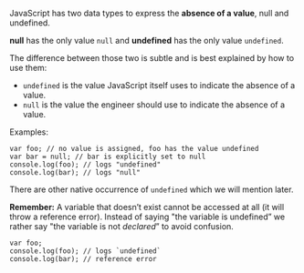 JavaScript has two data types to express the **absence of a value**, null and undefined.

**null** has the only value `null` and **undefined** has the only value `undefined`.

The difference between those two is subtle and is best explained by how to use them:

-   `undefined` is the value JavaScript itself uses to indicate the absence of a value.
-   `null` is the value the engineer should use to indicate the absence of a value.

Examples:

    var foo; // no value is assigned, foo has the value undefined
    var bar = null; // bar is explicitly set to null
    console.log(foo); // logs "undefined"
    console.log(bar); // logs "null"

There are other native occurrence of `undefined` which we will mention later.

**Remember:** A variable that doesn’t exist cannot be accessed at all (it will throw a reference error). Instead of saying "the variable is undefined” we rather say "the variable is not *declared*” to avoid confusion.

    var foo;
    console.log(foo); // logs `undefined`
    console.log(bar); // reference error
